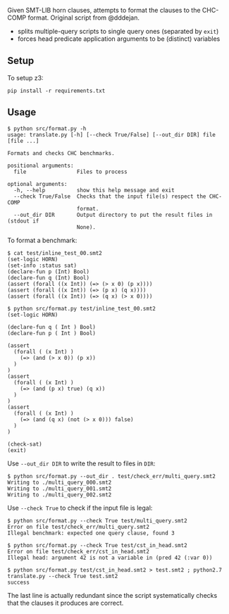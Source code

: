 Given SMT-LIB horn clauses, attempts to format the clauses to the CHC-COMP format. Original script from @dddejan.

- splits multiple-query scripts to single query ones (separated by `exit`)
- forces head predicate application arguments to be (distinct) variables

## Setup

To setup z3:

```
pip install -r requirements.txt
```

## Usage

```
$ python src/format.py -h
usage: translate.py [-h] [--check True/False] [--out_dir DIR] file [file ...]

Formats and checks CHC benchmarks.

positional arguments:
  file                Files to process

optional arguments:
  -h, --help          show this help message and exit
  --check True/False  Checks that the input file(s) respect the CHC-COMP
                      format.
  --out_dir DIR       Output directory to put the result files in (stdout if
                      None).
```

To format a benchmark:

```
$ cat test/inline_test_00.smt2
(set-logic HORN)
(set-info :status sat)
(declare-fun p (Int) Bool)
(declare-fun q (Int) Bool)
(assert (forall ((x Int)) (=> (> x 0) (p x))))
(assert (forall ((x Int)) (=> (p x) (q x))))
(assert (forall ((x Int)) (=> (q x) (> x 0))))

$ python src/format.py test/inline_test_00.smt2
(set-logic HORN)

(declare-fun q ( Int ) Bool)
(declare-fun p ( Int ) Bool)

(assert
  (forall ( (x Int) )
    (=> (and (> x 0)) (p x))
  )
)
(assert
  (forall ( (x Int) )
    (=> (and (p x) true) (q x))
  )
)
(assert
  (forall ( (x Int) )
    (=> (and (q x) (not (> x 0))) false)
  )
)

(check-sat)
(exit)
```

Use `--out_dir DIR` to write the result to files in `DIR`:

```
$ python src/format.py --out_dir . test/check_err/multi_query.smt2
Writing to ./multi_query_000.smt2
Writing to ./multi_query_001.smt2
Writing to ./multi_query_002.smt2
```

Use `--check True` to check if the input file is legal:

```
$ python src/format.py --check True test/multi_query.smt2
Error on file test/check_err/multi_query.smt2
Illegal benchmark: expected one query clause, found 3

$ python src/format.py --check True test/cst_in_head.smt2
Error on file test/check_err/cst_in_head.smt2
Illegal head: argument 42 is not a variable in (pred 42 (:var 0))

$ python src/format.py test/cst_in_head.smt2 > test.smt2 ; python2.7 translate.py --check True test.smt2
success
```

The last line is actually redundant since the script systematically checks that the clauses it produces are correct.